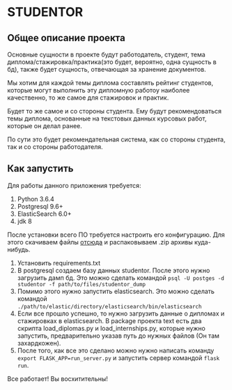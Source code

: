 # STUDENTOR

## Общее описание проекта
Основные сущности в проекте будут работодатель, студент, тема диплома/стажировка/практика(это будет, вероятно, одна сущность в бд), также будет сущность, отвечающая за хранение документов.

Мы хотим для каждой темы диплома составлять рейтинг студентов, которые могут выполнить эту дипломную работоу наиболее качественно, то же самое для стажировок и практик.

Будет то же самое и со стороны студента. Ему будут рекомендоваться темы диплома, основанные на текстовых данных курсовых работ, которые он делал ранее.

По сути это будет рекомендательная система, как со стороны студента, так и со стороны работодателя.

## Как запустить
Для работы данного приложения требуется:
1. Python 3.6.4
2. Postgresql 9.6+
3. ElasticSearch  6.0+
4. jdk 8

После установки всего ПО требуется настроить его конфигурацию.
Для этого скачиваем файлы [отсюда](https://goo.gl/kxDNj8) и распаковываем .zip архивы куда-нибудь.
1. Установить requirements.txt
2. В postgresql создаем базу данных studentor. После этого нужно загрузить дамп бд. Это можно сделать командой 
`psql -U postges -d studentor -f path/to/files/studentor_dump`
3. Помимо этого нужно запустить elasticsearch. Это можно сделать командой
`./path/to/elastic/directory/elasticsearch/bin/elasticsearch`
4. Если все прошло успешно, то нужно загрузить данные о дипломах и стажировках в elasticsearch.
В package проекта text есть два скрипта load_diplomas.py и load_internships.py, которые нужно запустить, предварительно указав путь до нужных файлов (Он там захардкожен).
5. После того, как все это сделано можно нужно написать команду `export FLASK_APP=run_server.py` и запустить сервер командой `flask run`.

Все работает! Вы восхитительны!

